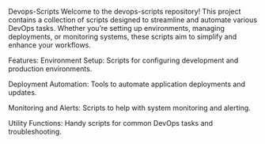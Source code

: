 Devops-Scripts
Welcome to the devops-scripts repository! This project contains a collection of scripts designed to streamline and automate various DevOps tasks. Whether you’re setting up environments, managing deployments, or monitoring systems, these scripts aim to simplify and enhance your workflows.

Features:
Environment Setup: Scripts for configuring development and production environments.

Deployment Automation: Tools to automate application deployments and updates.

Monitoring and Alerts: Scripts to help with system monitoring and alerting.

Utility Functions: Handy scripts for common DevOps tasks and troubleshooting.
